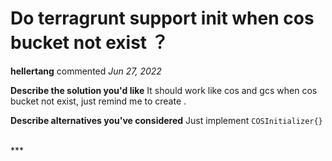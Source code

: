 # Do terragrunt support init when cos bucket not exist ？

**hellertang** commented *Jun 27, 2022*

<!--
Have any questions? Check out the contributing docs at https://gruntwork.notion.site/Gruntwork-Coding-Methodology-02fdcd6e4b004e818553684760bf691e,
or ask in this issue and a Gruntwork core maintainer will be happy to help :)
-->

**Describe the solution you'd like**
It should work like cos and gcs when cos bucket not exist,  just remind me to create .

**Describe alternatives you've considered**
Just implement `COSInitializer{}`

<br />
***


